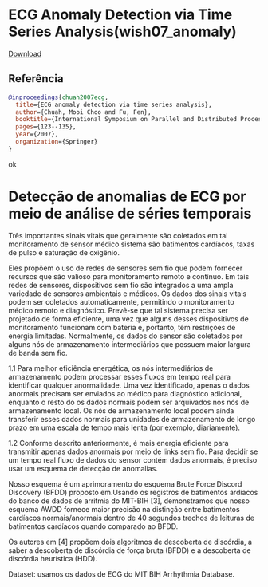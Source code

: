 # ECG Anomaly Detection via Time Series Analysis(wish07_anomaly)

[Download](https://link.springer.com/chapter/10.1007/978-3-540-74767-3_14)


## Referência
```bibtex 1
@inproceedings{chuah2007ecg,
  title={ECG anomaly detection via time series analysis},
  author={Chuah, Mooi Choo and Fu, Fen},
  booktitle={International Symposium on Parallel and Distributed Processing and Applications},
  pages={123--135},
  year={2007},
  organization={Springer}
}
```
ok


# Detecção de anomalias de ECG por meio de análise de séries temporais

Três importantes sinais vitais que geralmente são coletados em tal monitoramento de sensor médico sistema são batimentos cardíacos, taxas de pulso e saturação de oxigênio. 

Eles propõem o uso de redes de sensores sem fio que podem fornecer recursos que são valioso para monitoramento remoto e contínuo. Em tais redes de sensores, dispositivos sem fio são integrados a uma ampla variedade de sensores ambientais e médicos. Os dados dos sinais vitais podem ser coletados automaticamente, permitindo o monitoramento médico remoto e diagnóstico. Prevê-se que tal sistema precisa ser projetado de forma eficiente, uma vez que alguns desses dispositivos de monitoramento funcionam com bateria e, portanto, têm restrições de energia limitadas. Normalmente, os dados do sensor são coletados por alguns nós de armazenamento intermediários que possuem maior largura de banda sem fio. 

1.1 Para melhor eficiência energética, os nós intermediários de armazenamento podem processar esses fluxos em tempo real para identificar qualquer anormalidade. Uma vez identificado, apenas o dados anormais precisam ser enviados ao médico para diagnóstico adicional, enquanto o resto do os dados normais podem ser arquivados nos nós de armazenamento local. Os nós de armazenamento local podem ainda transferir esses dados normais para unidades de armazenamento de longo prazo em uma escala de tempo mais lenta (por exemplo, diariamente).

1.2 Conforme descrito anteriormente, é mais  energia eficiente para transmitir apenas dados anormais por meio de links sem fio. Para decidir se um tempo real fluxo de dados do sensor contém dados anormais, é preciso usar um esquema de detecção de anomalias.


Nosso esquema é um aprimoramento do esquema Brute Force Discord Discovery (BFDD) proposto em.Usando os registros de batimentos  ardíacos do banco de dados de arritmia do MIT-BIH [3], demonstramos que nosso esquema AWDD fornece maior precisão na distinção entre batimentos cardíacos normais/anormais dentro de 40 segundos trechos de leituras de batimentos cardíacos quando comparado ao BFDD.


Os autores em [4] propõem dois algoritmos de descoberta de discórdia, a saber a descoberta de discórdia de força bruta (BFDD) e a descoberta de discórdia heurística (HDD).

Dataset: usamos os dados de ECG do MIT BIH Arrhythmia Database.